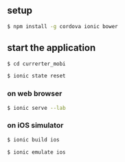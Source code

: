 ## setup

```bash
$ npm install -g cordova ionic bower
```

## start the application

```bash
$ cd currerter_mobi
```

```bash
$ ionic state reset
```

### on web browser

```bash
$ ionic serve --lab
```

### on iOS simulator

```bash
$ ionic build ios
```

```bash
$ ionic emulate ios
```
